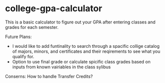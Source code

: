 # college-gpa-calculator
This is a basic calculator to figure out your GPA after entering classes and grades for each semester.

Future Plans:
* I would like to add funtinality to search through a spacific collige catalog of majors, minors, and certificates and their reqirements to see what you qualify for.
* Option to use final grade or calculate spicific class grades based on inputs from known vairiables in the class sylibus

Conserns:
How to handle Transfer Credits?
